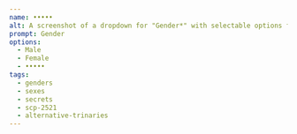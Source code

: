 ```yaml
---
name: •••••
alt: A screenshot of a dropdown for "Gender*" with selectable options for "Male", "Female", and "•••••"
prompt: Gender
options:
  - Male
  - Female
  - •••••
tags:
  - genders
  - sexes
  - secrets
  - scp-2521
  - alternative-trinaries
---
```

